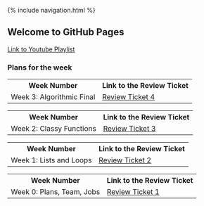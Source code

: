 {% include navigation.html %}

## Welcome to GitHub Pages

<a href="https://www.youtube.com/playlist?list=PLDu8TE8X-vhlBi2dnA9ybgqC0xAxm7pCH">Link to Youtube Playlist</a></td>

### Plans for the week
<table>
  <tr>
  <th>Week Number</th>
  <th>Link to the Review Ticket</th>
  </tr>
  <tr>
  <td>Week 3: Algorithmic Final</td>
  <td> <a href="https://github.com/SlimeyTurtles/jinjaturtles/issues/15">Review Ticket 4</a></td>
  </tr>
  </table>

<table>
  <tr>
  <th>Week Number</th>
  <th>Link to the Review Ticket</th>
  </tr>
  <tr>
  <td>Week 2: Classy Functions</td>
  <td> <a href="https://github.com/SlimeyTurtles/jinjaturtles/issues/14">Review Ticket 3</a></td>
  </tr>
  </table>
  
<table>
  <tr>
  <th>Week Number</th>
  <th>Link to the Review Ticket</th>
  </tr>
  <tr>
  <td>Week 1: Lists and Loops</td>
  <td> <a href="https://github.com/SlimeyTurtles/jinjaturtles/issues/11">Review Ticket 2</a></td>
  </tr>
  </table>

<table>
  <tr>
  <th>Week Number</th>
  <th>Link to the Review Ticket</th>
  </tr>
  <tr>
  <td>Week 0: Plans, Team, Jobs</td>
  <td> <a href="https://github.com/SlimeyTurtles/jinjaturtles/issues/9">Review Ticket 1</a></td>
  </tr>
  </table>
